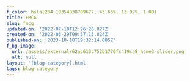 ```yaml
---
f_color: hsla(234.19354838709677, 43.66%, 13.92%, 1.00)
title: FMCG
slug: fmcg
updated-on: '2022-07-10T12:26:26.827Z'
created-on: '2022-03-29T09:57:15.824Z'
published-on: '2023-10-18T19:32:14.085Z'
f_bg-image:
  url: /assets/external/62ac613c752b1776fc419ca8_home3-slider.png
  alt: null
layout: '[blog-category].html'
tags: blog-category
---
```



